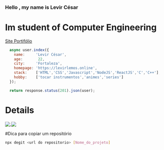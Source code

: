 ### Hello , my name is Levir César

# **Im student of Computer Engineering**

<a href="https://www.levirlemos.online">Site Portifólio</a>

```javascript
  async user.index({
    name:     'Levir César',
    age:       22, 
    city:     'Fortaleza',
    homepage: 'https://levirlemos.online',
    stack:    ['HTML','CSS','Javascript','NodeJS','ReactJS','C','C++'],
    hobby:    ['tocar instrumentos','animes','series']
  });

  return response.status(201).json(user);
```

# Details

<p align="justify">
  <a href="https://github.com/anuraghazra/github-readme-stats">
  <img align="center" src="https://github-readme-stats.vercel.app/api?username=levircesar&show_icons=true&count_private=true&theme=dracula&hide=issues" />
  </a>
    <a href="https://github.com/anuraghazra/github-readme-stats">
    <img align="center" src="https://github-readme-stats.vercel.app/api/top-langs/?username=levircesar&layout=compact&theme=dracula" />
  </a>
</p>

#Dica para copiar um repositório
```bash
npx degit <url do repositorio> [Nome_do_projeto]
```
